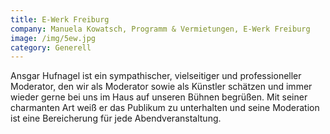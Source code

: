 ```yaml
---
title: E-Werk Freiburg
company: Manuela Kowatsch, Programm & Vermietungen, E-Werk Freiburg
image: /img/5ew.jpg
category: Generell
---
```

Ansgar Hufnagel ist ein sympathischer, vielseitiger und professioneller Moderator, den wir als Moderator sowie als Künstler schätzen und immer wieder gerne bei uns im Haus auf unseren Bühnen begrüßen. Mit seiner charmanten Art weiß er das Publikum zu unterhalten und seine Moderation ist eine Bereicherung für jede Abendveranstaltung.